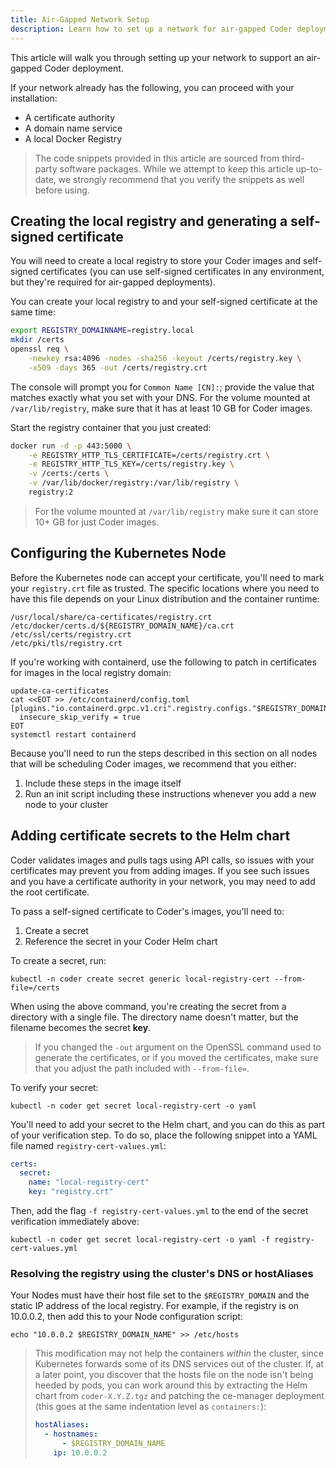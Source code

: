 ```yaml
---
title: Air-Gapped Network Setup
description: Learn how to set up a network for air-gapped Coder deployment.
---
```


This article will walk you through setting up your network to support an
air-gapped Coder deployment.

If your network already has the following, you can proceed with your
installation:

- A certificate authority
- A domain name service
- A local Docker Registry

> The code snippets provided in this article are sourced from third-party
> software packages. While we attempt to keep this article up-to-date, we
> strongly recommend that you verify the snippets as well before using.

## Creating the local registry and generating a self-signed certificate

You will need to create a local registry to store your Coder images and
self-signed certificates (you can use self-signed certificates in any
environment, but they're required for air-gapped deployments).

You can create your local registry to and your self-signed certificate at the
same time:

```bash
export REGISTRY_DOMAINNAME=registry.local
mkdir /certs
openssl req \
    -newkey rsa:4096 -nodes -sha256 -keyout /certs/registry.key \
    -x509 -days 365 -out /certs/registry.crt
```

The console will prompt you for `Common Name [CN]:`; provide the value that
matches exactly what you set with your DNS. For the volume mounted at
`/var/lib/registry`, make sure that it has at least 10 GB for Coder images.

Start the registry container that you just created:

```bash
docker run -d -p 443:5000 \
    -e REGISTRY_HTTP_TLS_CERTIFICATE=/certs/registry.crt \
    -e REGISTRY_HTTP_TLS_KEY=/certs/registry.key \
    -v /certs:/certs \
    -v /var/lib/docker/registry:/var/lib/registry \
    registry:2
```

> For the volume mounted at `/var/lib/registry` make sure it can store 10+ GB
> for just Coder images.

## Configuring the Kubernetes Node

Before the Kubernetes node can accept your certificate, you'll need to mark your
`registry.crt` file as trusted. The specific locations where you need to have
this file depends on your Linux distribution and the container runtime:

```plaintext
/usr/local/share/ca-certificates/registry.crt
/etc/docker/certs.d/${REGISTRY_DOMAIN_NAME}/ca.crt
/etc/ssl/certs/registry.crt
/etc/pki/tls/registry.crt
```

If you're working with containerd, use the following to patch in certificates
for images in the local registry domain:

```console
update-ca-certificates
cat <<EOT >> /etc/containerd/config.toml
[plugins."io.containerd.grpc.v1.cri".registry.configs."$REGISTRY_DOMAIN_NAME".tls]
  insecure_skip_verify = true
EOT
systemctl restart containerd
```

Because you'll need to run the steps described in this section on all nodes that
will be scheduling Coder images, we recommend that you either:

1. Include these steps in the image itself
1. Run an init script including these instructions whenever you add a new node
   to your cluster

## Adding certificate secrets to the Helm chart

Coder validates images and pulls tags using API calls, so issues with your
certificates may prevent you from adding images. If you see such issues and you
have a certificate authority in your network, you may need to add the root
certificate.

To pass a self-signed certificate to Coder's images, you'll need to:

1. Create a secret
1. Reference the secret in your Coder Helm chart

To create a secret, run:

```console
kubectl -n coder create secret generic local-registry-cert --from-file=/certs
```

When using the above command, you're creating the secret from a directory with a
single file. The directory name doesn't matter, but the filename becomes the
secret **key**.

> If you changed the `-out` argument on the OpenSSL command used to generate the
> certificates, or if you moved the certificates, make sure that you adjust the
> path included with `--from-file=`.

To verify your secret:

```console
kubectl -n coder get secret local-registry-cert -o yaml
```

You'll need to add your secret to the Helm chart, and you can do this as part of
your verification step. To do so, place the following snippet into a YAML file
named `registry-cert-values.yml`:

```yaml
certs:
  secret:
    name: "local-registry-cert"
    key: "registry.crt"
```

Then, add the flag `-f registry-cert-values.yml` to the end of the secret
verification immediately above:

```console
kubectl -n coder get secret local-registry-cert -o yaml -f registry-cert-values.yml
```

### Resolving the registry using the cluster's DNS or hostAliases

Your Nodes must have their host file set to the `$REGISTRY_DOMAIN` and the
static IP address of the local registry. For example, if the registry is on
10.0.0.2, then add this to your Node configuration script:

```console
echo "10.0.0.2 $REGISTRY_DOMAIN_NAME" >> /etc/hosts
```

> This modification may not help the containers _within_ the cluster, since
> Kubernetes forwards some of its DNS services out of the cluster. If, at a
> later point, you discover that the hosts file on the node isn't being heeded
> by pods, you can work around this by extracting the Helm chart from
> `coder-X.Y.Z.tgz` and patching the ce-manager deployment (this goes at the
> same indentation level as `containers:`):
>
> ```yaml
> hostAliases:
>   - hostnames:
>       - $REGISTRY_DOMAIN_NAME
>     ip: 10.0.0.2
> ```
